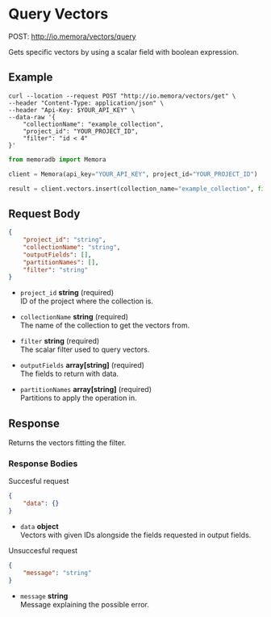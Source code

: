 # Query Vectors

POST: http://io.memora/vectors/query

Gets specific vectors by using a scalar field with boolean expression.

## Example


```shell
curl --location --request POST "http://io.memora/vectors/get" \
--header "Content-Type: application/json" \
--header "Api-Key: $YOUR_API_KEY" \
--data-raw '{
    "collectionName": "example_collection",
    "project_id": "YOUR_PROJECT_ID",
    "filter": "id < 4"
}'
```
```python
from memoradb import Memora

client = Memora(api_key="YOUR_API_KEY", project_id="YOUR_PROJECT_ID")

result = client.vectors.insert(collection_name="example_collection", filter="id < 4")
```
## Request Body

```json
{
    "project_id": "string",
    "collectionName": "string",
    "outputFields": [],
    "partitionNames": [],
    "filter": "string"
}
```

- `project_id` __string__ (required)</br> ID of the project where the collection is.

- `collectionName` __string__ (required)</br>The name of the collection to get the vectors from.

- `filter` __string__ (required)</br> The scalar filter used to query vectors.

- `outputFields` __array[string]__ (required)</br> The fields to return with data.

- `partitionNames` __array[string]__ (required)</br> Partitions to apply the operation in.


## Response

Returns the vectors fitting the filter.

### Response Bodies

Succesful request
```json
{
    "data": {}
}
```

- `data` __object__ </br> Vectors with given IDs alongside the fields requested in output fields.



Unsuccesful request
```json
{
    "message": "string"
}
```

- `message` __string__ </br> Message explaining the possible error.